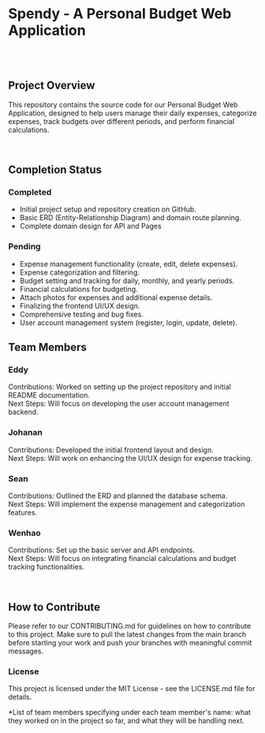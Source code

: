 # Spendy - A Personal Budget Web Application
</br></br>

## Project Overview
This repository contains the source code for our Personal Budget Web Application, designed to help users manage their daily expenses, categorize expenses, track budgets over different periods, and perform financial calculations.

</br>

## Completion Status

### Completed
- Initial project setup and repository creation on GitHub.
- Basic ERD (Entity-Relationship Diagram) and domain route planning.
- Complete domain design for API and Pages
### Pending
- Expense management functionality (create, edit, delete expenses).
- Expense categorization and filtering.
- Budget setting and tracking for daily, monthly, and yearly periods.
- Financial calculations for budgeting.
- Attach photos for expenses and additional expense details.
- Finalizing the frontend UI/UX design.
- Comprehensive testing and bug fixes.
- User account management system (register, login, update, delete).

## Team Members
### Eddy
Contributions: Worked on setting up the project repository and initial README documentation. </br>
Next Steps: Will focus on developing the user account management backend.

### Johanan
Contributions: Developed the initial frontend layout and design.</br>
Next Steps: Will work on enhancing the UI/UX design for expense tracking.

### Sean
Contributions: Outlined the ERD and planned the database schema.</br>
Next Steps: Will implement the expense management and categorization features.

### Wenhao
Contributions: Set up the basic server and API endpoints.</br>
Next Steps: Will focus on integrating financial calculations and budget tracking functionalities.


</br>

## How to Contribute
Please refer to our CONTRIBUTING.md for guidelines on how to contribute to this project. Make sure to pull the latest changes from the main branch before starting your work and push your branches with meaningful commit messages.

### License
This project is licensed under the MIT License - see the LICENSE.md file for details.

*List of team members specifying under each team member's name: what they worked on in the project so far, and what they will be handling next.
